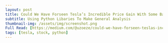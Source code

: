 ```yaml
---
layout: post
title: Could We Have Forseen Tesla’s Incredible Price Gain With Some Basic Visualizations?
subtitle: Using Python Libaries To Make General Analysis
thumbnail-img: /assets/img/screenshot.png
Full Read: [https://medium.com/@uzoeze/could-we-have-forseen-teslas-incredible-price-gain-with-some-basic-visualizations-52f6f12c62f7]
tags: [tesla, stock, python]
---
```

